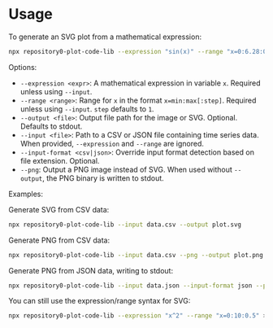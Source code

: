 # Usage

To generate an SVG plot from a mathematical expression:

```bash
npx repository0-plot-code-lib --expression "sin(x)" --range "x=0:6.28:0.1" --output output.svg
```

Options:

- `--expression <expr>`: A mathematical expression in variable `x`. Required unless using `--input`.
- `--range <range>`: Range for `x` in the format `x=min:max[:step]`. Required unless using `--input`. `step` defaults to `1`.
- `--output <file>`: Output file path for the image or SVG. Optional. Defaults to stdout.
- `--input <file>`: Path to a CSV or JSON file containing time series data. When provided, `--expression` and `--range` are ignored.
- `--input-format <csv|json>`: Override input format detection based on file extension. Optional.
- `--png`: Output a PNG image instead of SVG. When used without `--output`, the PNG binary is written to stdout.

Examples:

Generate SVG from CSV data:
```bash
npx repository0-plot-code-lib --input data.csv --output plot.svg
```

Generate PNG from CSV data:
```bash
npx repository0-plot-code-lib --input data.csv --png --output plot.png
```

Generate PNG from JSON data, writing to stdout:
```bash
npx repository0-plot-code-lib --input data.json --input-format json --png > out.png
```

You can still use the expression/range syntax for SVG:
```bash
npx repository0-plot-code-lib --expression "x^2" --range "x=0:10:0.5" > plot.svg
```